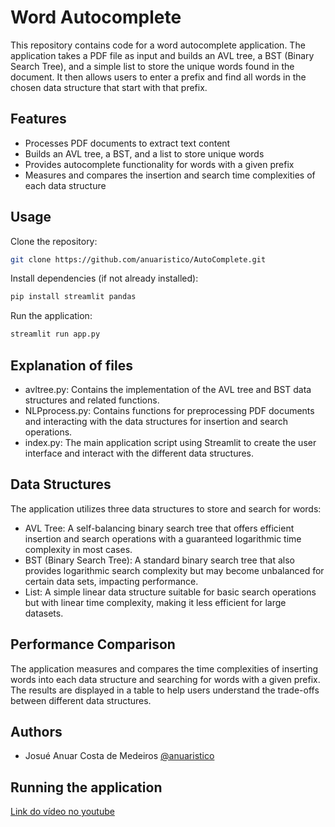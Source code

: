 
# Word Autocomplete

This repository contains code for a word autocomplete application. The application takes a PDF file as input and builds an AVL tree, a BST (Binary Search Tree), and a simple list to store the unique words found in the document. It then allows users to enter a prefix and find all words in the chosen data structure that start with that prefix.


## Features

- Processes PDF documents to extract text content
- Builds an AVL tree, a BST, and a list to store unique words
- Provides autocomplete functionality for words with a given prefix
- Measures and compares the insertion and search time complexities of each data structure


## Usage

Clone the repository:

```bash
git clone https://github.com/anuaristico/AutoComplete.git
```

Install dependencies (if not already installed):

```bash
pip install streamlit pandas
```

Run the application:

```bash
streamlit run app.py
```
    
## Explanation of files

- avltree.py: Contains the implementation of the AVL tree and BST data structures and related functions.
- NLPprocess.py: Contains functions for preprocessing PDF documents and interacting with the data structures for insertion and search operations.
- index.py: The main application script using Streamlit to create the user interface and interact with the different data structures.
## Data Structures

The application utilizes three data structures to store and search for words:

- AVL Tree: A self-balancing binary search tree that offers efficient insertion and search operations with a guaranteed logarithmic time complexity in most cases.
- BST (Binary Search Tree): A standard binary search tree that also provides logarithmic search complexity but may become unbalanced for certain data sets, impacting performance.
- List: A simple linear data structure suitable for basic search operations but with linear time complexity, making it less efficient for large datasets.
## Performance Comparison

The application measures and compares the time complexities of inserting words into each data structure and searching for words with a given prefix. The results are displayed in a table to help users understand the trade-offs between different data structures.
## Authors

- Josué Anuar Costa de Medeiros [@anuaristico](https://github.com/anuaristico)


## Running the application

[Link do vídeo no youtube](https://youtu.be/99fNfkGmTLQ)

